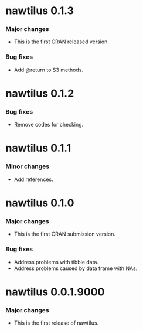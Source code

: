 # nawtilus 0.1.3
### Major changes
* This is the first CRAN released version.

### Bug fixes
* Add @return to S3 methods.

# nawtilus 0.1.2
### Bug fixes
* Remove codes for checking.

# nawtilus 0.1.1
### Minor changes
* Add references.

# nawtilus 0.1.0
### Major changes
* This is the first CRAN submission version.

### Bug fixes
* Address problems with tibble data.
* Address problems caused by data frame with NAs.

# nawtilus 0.0.1.9000
### Major changes
* This is the first release of nawtilus.